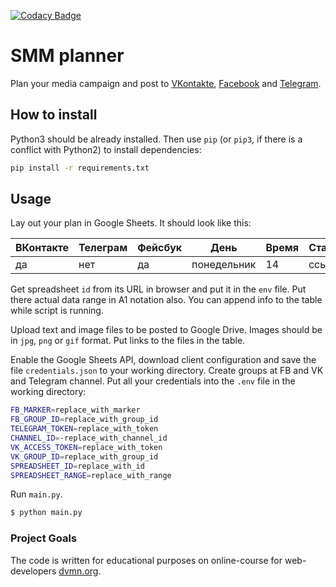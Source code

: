 [![Codacy Badge](https://api.codacy.com/project/badge/Grade/d094218b87e640ddae86c9af5acf5454)](https://www.codacy.com/manual/Krendelev/smm4_planner?utm_source=github.com&utm_medium=referral&utm_content=Krendelev/smm4_planner&utm_campaign=Badge_Grade)

# SMM planner

Plan your media campaign and post to [VKontakte](https://vk.com), [Facebook](https://facebook.com) and [Telegram](https://telegram.org/).

## How to install

Python3 should be already installed.
Then use `pip` (or `pip3`, if there is a conflict with Python2) to install dependencies:

```bash
pip install -r requirements.txt
```

## Usage

Lay out your plan in Google Sheets. It should look like this:

| ВКонтакте | Телеграм | Фейсбук | День        | Время | Статья | Картинки | Опубликовано |
| --------- | -------- | ------- | ----------- | ----- | ------ | -------- | ------------ |
| да        | нет      | да      | понедельник | 14    | ссылка | ссылка   | нет          |

Get spreadsheet `id` from its URL in browser and put it in the `env` file. Put there actual data range in A1 notation also. You can append info to the table while script is running.

Upload text and image files to be posted to Google Drive. Images should be in `jpg`, `png` or `gif` format. Put links to the files in the table.

Enable the Google Sheets API, download client configuration and save the file `credentials.json` to your working directory. Create groups at FB and VK and Telegram channel. Put all your credentials into the `.env` file in the working directory:

```bash
FB_MARKER=replace_with_marker
FB_GROUP_ID=replace_with_group_id
TELEGRAM_TOKEN=replace_with_token
CHANNEL_ID=-replace_with_channel_id
VK_ACCESS_TOKEN=replace_with_token
VK_GROUP_ID=replace_with_group_id
SPREADSHEET_ID=replace_with_id
SPREADSHEET_RANGE=replace_with_range
```

Run `main.py`.

```bash
$ python main.py
```

### Project Goals

The code is written for educational purposes on online-course for web-developers [dvmn.org](https://dvmn.org/).
